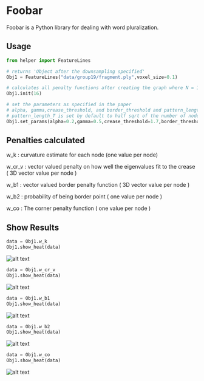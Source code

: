 # Foobar

Foobar is a Python library for dealing with word pluralization.


## Usage

```python
from helper import FeatureLines

# returns 'Object after the downsampling specified'
Obj1 = FeatureLines("data/group19/fragment.ply",voxel_size=0.1)

# calculates all penalty functions after creating the graph where N = 16 (nearest neighbor)
Obj1.init(16)

# set the parameters as specified in the paper 
# alpha, gamma,crease_threshold, and border_threshold and pattern_length_threshold 
# pattern_length_T is set by default to half sqrt of the number of nodes
Obj1.set_params(alpha=0.2,gamma=0.5,crease_threshold=1.7,border_threshold=2)
```
## Penalties calculated
w_k : curvature estimate for each node (one value per node)

w_cr_v : vector valued penalty on how well the eigenvalues fit to the crease ( 3D vector value per node )

w_b1 : vector valued border penalty function ( 3D vector value per node )

w_b2 : probability of being border point ( one value per node )

w_co : The corner penalty function ( one value per node )

## Show Results

```python
data = Obj1.w_k
Obj1.show_heat(data)
```
![alt text](https://github.com/RePAIRProject/AAFR/blob/master/Trials/w_b1_mag.JP)
```python
data = Obj1.w_cr_v 
Obj1.show_heat(data)
```
![alt text](https://github.com/RePAIRProject/AAFR/blob/master/Trials/w_b1_mag.JP)
```python
data = Obj1.w_b1
Obj1.show_heat(data)
```
![alt text](https://github.com/RePAIRProject/AAFR/blob/master/Trials/w_b1_mag.JP)
```python
data = Obj1.w_b2
Obj1.show_heat(data)
```
![alt text](https://github.com/RePAIRProject/AAFR/blob/master/Trials/w_b1_mag.JP)
```python
data = Obj1.w_co
Obj1.show_heat(data)
```
![alt text](https://github.com/RePAIRProject/AAFR/blob/master/Trials/w_b1_mag.JP)
